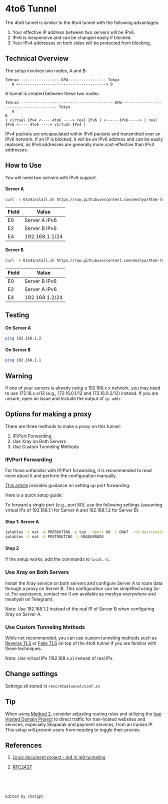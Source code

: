 # 4to6 Tunnel

The 4to6 tunnel is similar to the 6to4 tunnel with the following advantages:

1. Your effective IP address between two servers will be IPv6.
2. IPv6 is inexpensive and can be changed easily if blocked.
3. Your IPv4 addresses on both sides will be protected from blocking.

## Technical Overview

The setup involves two nodes, A and B:

```
Tehran ------------------GFW----------------- Tokyo 
   A <---------------------------------------> B
```

A tunnel is created between these two nodes:

```
Tehran ------------------------------------------GFW----------------------------------------- Tokyo 
   A                                                                                          B
| virtual IPv4 <---- 4to6 ----> real IPv6 | <------IPv6-----> | real IPv6 <---- 4to6 ----> virtual IPv4 |
```

IPv4 packets are encapsulated within IPv6 packets and transmitted over an IPv6 network. If an IP is blocked, it will be an IPv6 address and can be easily replaced, as IPv6 addresses are generally more cost-effective than IPv4 addresses.

## How to Use

You will need two servers with IPv6 support.

#### Server A

```bash
curl -o 6to4install.sh https://raw.githubusercontent.com/meshya/4to6-tunnel/main/scripts/install.sh; sudo bash 6to4install.sh; rm 6to4install.sh
```

| Field | Value |
|-------|-------|
| E0    | Server A IPv6 |
| E2    | Server B IPv6 |
| E4    | 192.168.1.1/24 |

#### Server B

```bash
curl -o 6to4install.sh https://raw.githubusercontent.com/meshya/4to6-tunnel/main/scripts/install.sh; sudo bash 6to4install.sh; rm 6to4install.sh
```

| Field | Value |
|-------|-------|
| E0    | Server B IPv6 |
| E2    | Server A IPv6 |
| E4    | 192.168.1.2/24 |

## Testing

#### On Server A

```bash
ping 192.168.1.2
```

#### On Server B

```bash
ping 192.168.1.1
```

## Warning

If one of your servers is already using a 192.168.x.x network, you may need to use 172.16.x.x/12 (e.g., 172.16.0.1/12 and 172.16.0.2/12) instead. If you are unsure, open an issue and include the output of `ip addr`.

## Options for making a proxy

There are three methods to make a proxy on this tunnel:

1. IP/Port Forwarding
2. Use Xray on Both Servers
3. Use Custom Tunneling Methods

### IP/Port Forwarding

For those unfamiliar with IP/Port forwarding, it is recommended to read more about it and perform the configuration manually. 

[This article](https://tecadmin.net/setting-up-a-port-forwarding-using-iptables-in-linux/) provides guidance on setting up port forwarding.

Here is a quick setup guide:

To forward a single port (e.g., port 80), use the following settings (assuming virtual IPs of 192.168.1.1 for Server A and 192.168.1.2 for Server B).

#### Step 1: Server A

```bash
iptables -t nat -A PREROUTING -p tcp --dport 80 -j DNAT --to-destination 192.168.1.2:80 
iptables -t nat -A POSTROUTING -j MASQUERADE 
```

#### Step 2

If the setup works, add the commands to `local.rc`.

### Use Xray on Both Servers

Install the Xray service on both servers and configure Server A to route data through a proxy on Server B. This configuration can be simplified using 3x-ui. For assistance, contact me (I am available as meshya everywhere and meshyah on Telegram).

Note: Use 192.168.1.2 instead of the real IP of Server B when configuring Xray on Server A.

### Use Custom Tunneling Methods

While not recommended, you can use custom tunneling methods such as [Reverse TLS](https://github.com/radkesvat/ReverseTlsTunnel) or [Fake TLS](https://github.com/radkesvat/FakeTlsTunnel) on top of the 4to6 tunnel if you are familiar with these techniques.

Note: Use virtual IPs (192.168.x.x) instead of real IPs.

## Change settings
Settings all stored in `/etc/4to6tunnel/conf.sh`

## Tip

When using [Method 2](#use-xray-on-both-servers), consider adjusting routing rules and utilizing the [Iran Hosted Domain Project](https://github.com/bootmortis/iran-hosted-domains) to direct traffic for Iran-hosted websites and services, especially Shaparak and payment services, from an Iranian IP. This setup will prevent users from needing to toggle their proxies.


## References

1. [Linux document project - ip4 in ip6 tunneling](https://tldp.org/HOWTO/Linux+IPv6-HOWTO/ch10.html
)

2. [RFC2437](http://www.faqs.org/rfcs/rfc2473.html)


<br>
<br>
<br>

```
Edited by chatgpt
```
